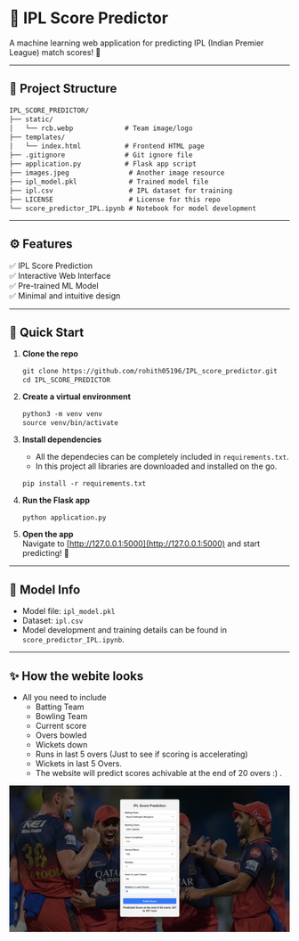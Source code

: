 
# 🏏 IPL Score Predictor

A machine learning web application for predicting IPL (Indian Premier League) match scores! 🚀

---

## 📂 Project Structure

```
IPL_SCORE_PREDICTOR/
├── static/
│   └── rcb.webp             # Team image/logo
├── templates/
│   └── index.html           # Frontend HTML page
├── .gitignore               # Git ignore file
├── application.py           # Flask app script
├── images.jpeg               # Another image resource
├── ipl_model.pkl             # Trained model file
├── ipl.csv                   # IPL dataset for training
├── LICENSE                   # License for this repo
└── score_predictor_IPL.ipynb # Notebook for model development
```

---

## ⚙️ Features

✅ IPL Score Prediction  
✅ Interactive Web Interface  
✅ Pre-trained ML Model  
✅ Minimal and intuitive design  

---

## 🚀 Quick Start

1. **Clone the repo**  
   ```
   git clone https://github.com/rohith05196/IPL_score_predictor.git
   cd IPL_SCORE_PREDICTOR
   ```

2. **Create a virtual environment**  
   ```
   python3 -m venv venv
   source venv/bin/activate
   ```

3. **Install dependencies**  

   - All the dependecies can be completely included in `requirements.txt`.
   - In this project all libraries are downloaded and installed on the go.
   ```
   pip install -r requirements.txt
   ```

4. **Run the Flask app**  
   ```
   python application.py
   ```

5. **Open the app**  
   Navigate to [http://127.0.0.1:5000](http://127.0.0.1:5000) and start predicting! 🎉

---

## 🧠 Model Info

- Model file: `ipl_model.pkl`
- Dataset: `ipl.csv`
- Model development and training details can be found in `score_predictor_IPL.ipynb`.

---

## ✨ How the webite looks
 - All you need to include
   - Batting Team
   - Bowling Team
   - Current score
   - Overs bowled
   - Wickets down 
   - Runs in last 5 overs (Just to see if scoring is accelerating)
   - Wickets in last 5 Overs.
   - The website will predict scores achivable at the end of 20 overs :) . 

![Web App Screenshot](static/ss_application.png)

